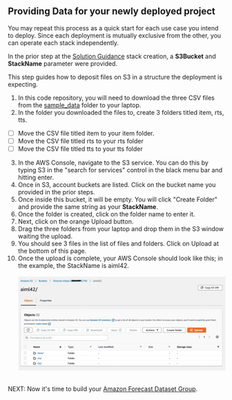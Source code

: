 ﻿## Providing Data for your newly deployed project

You may repeat this process as a quick start for each use case you intend to deploy.  Since each deployment is mutually exclusive from the other, you can operate each stack independently.

In the prior step at the [Solution Guidance](SolutionGuidance.md) stack creation, a **S3Bucket**  and **StackName** parameter were provided.

This step guides how to deposit files on S3 in a structure the deployment is expecting.  

1. In this code repository, you will need to download the three CSV files from the [sample_data](./sample_data) folder to your laptop.
2. In the folder you downloaded the files to, create 3 folders titled item, rts, tts.  
 - [ ] Move the CSV file titled item to your item folder.
 - [ ] Move the CSV file titled rts to your rts folder
 - [ ] Move the CSV file titled tts to your tts folder

3. In the AWS Console, navigate to the S3 service.  You can do this by typing S3 in the "search for services" control in the black menu bar and hitting enter.
4. Once in S3, account buckets are listed.   Click on the bucket name you provided in the prior steps.
5. Once inside this bucket, it will be empty.  You will click "Create Folder" and provide the same string as your **StackName**.
6. Once the folder is created, click on the folder name to enter it.
7. Next, click on the orange Upload button.
8. Drag the three folders from your laptop and drop them in the S3 window waiting the upload.
9. You should see 3 files in the list of files and folders.  Click on Upload at the bottom of this page.
10. Once the upload is complete, your AWS Console should look like this; in the example, the StackName is aiml42.
<br><br>
![S3 Upload](./images/s3-inputs.jpg)
<br><br>

NEXT: Now it's time to build your [Amazon Forecast Dataset Group](DatasetGroup.md).